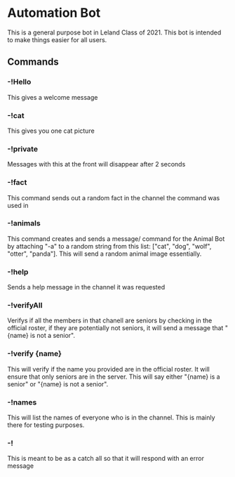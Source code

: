 # Automation Bot
This is a general purpose bot in Leland Class of 2021. This bot is intended to make things easier for all users.

## Commands

### -!Hello
This gives a welcome message

### -!cat
This gives you one cat picture

### -!private
Messages with this at the front will disappear after 2 seconds

### -!fact
This command sends out a random fact in the channel the command was used in

### -!animals
This command creates and sends a message/ command for the Animal Bot by attaching "-a" to a random string from this list: ["cat", "dog", "wolf", "otter", "panda"]. This will send a random animal image essentially.

### -!help
Sends a help message in the channel it was requested

### -!verifyAll
Verifys if all the members in that chanell are seniors by checking in the official roster, if they are potentially not seniors, it will send a message that "{name} is not a senior".

### -!verify {name}
This will verify if the name you provided are in the official roster. It will ensure that only seniors are in the server. This will say either "{name} is a senior" or "{name} is not a senior".

### -!names
This will list the names of everyone who is in the channel. This is mainly there for testing purposes.

### -!
This is meant to be as a catch all so that it will respond with an error message
